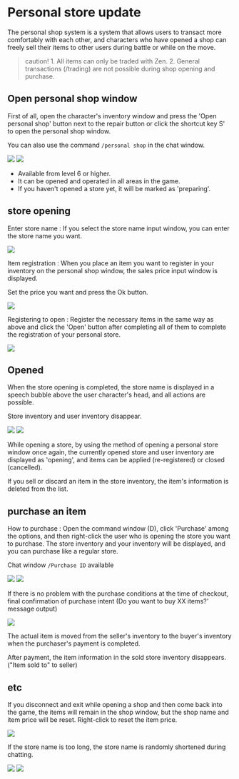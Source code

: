 # Personal store update

The personal shop system is a system that allows users to transact more comfortably with each other, and characters who have opened a shop can freely sell their items to other users during battle or while on the move.

> caution! 1. All items can only be traded with Zen. 2. General transactions (/trading) are not possible during shop opening and purchase.

## Open personal shop window

First of all, open the character's inventory window and press the 'Open personal shop' button next to the repair button or click the shortcut key S' to open the personal shop window.

You can also use the command `/personal shop` in the chat window.

![](./img/shot18.jpg)
![](./img/shot19.jpg)

- Available from level 6 or higher.
- It can be opened and operated in all areas in the game.
- If you haven't opened a store yet, it will be marked as 'preparing'.

## store opening

Enter store name : If you select the store name input window, you can enter the store name you want.

![](./img/shot20.jpg)

Item registration : When you place an item you want to register in your inventory on the personal shop window, the sales price input window is displayed.

Set the price you want and press the Ok button.

![](./img/shot21.jpg)

Registering to open : Register the necessary items in the same way as above and click the 'Open' button after completing all of them to complete the registration of your personal store.

![](./img/shot22.jpg)

## Opened

When the store opening is completed, the store name is displayed in a speech bubble above the user character's head, and all actions are possible.

Store inventory and user inventory disappear.

![](./img/shot23.jpg)
![](./img/shot24.jpg)

While opening a store, by using the method of opening a personal store window once again, the currently opened store and user inventory are displayed as 'opening', and items can be applied (re-registered) or closed (cancelled).

If you sell or discard an item in the store inventory, the item's information is deleted from the list.

## purchase an item

How to purchase : Open the command window (D), click 'Purchase' among the options, and then right-click the user who is opening the store you want to purchase. The store inventory and your inventory will be displayed, and you can purchase like a regular store.

Chat window `/Purchase ID` available

![](./img/shot25.jpg)
![](./img/shot26.jpg)

If there is no problem with the purchase conditions at the time of checkout, final confirmation of purchase intent (Do you want to buy XX items?' message output)

![](./img/shot27.jpg)

The actual item is moved from the seller's inventory to the buyer's inventory when the purchaser's payment is completed.

After payment, the item information in the sold store inventory disappears. ("Item sold to" to seller)

## etc

If you disconnect and exit while opening a shop and then come back into the game, the items will remain in the shop window, but the shop name and item price will be reset. Right-click to reset the item price.

![](./img/shot28.jpg)

If the store name is too long, the store name is randomly shortened during chatting.

![](./img/shot29.jpg)
![](./img/shot30.jpg)
